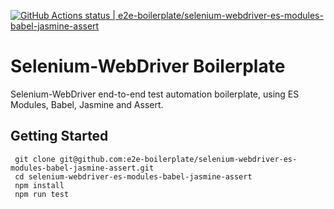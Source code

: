 [![GitHub Actions status | e2e-boilerplate/selenium-webdriver-es-modules-babel-jasmine-assert](https://github.com/e2e-boilerplate/selenium-webdriver-es-modules-babel-jasmine-assert/workflows/selenium-webdriver-es-modules-babel-jasmine-assert/badge.svg)](https://github.com/e2e-boilerplate/selenium-webdriver-es-modules-babel-jasmine-assert/actions?workflow=selenium-webdriver-es-modules-babel-jasmine-assert)
  # Selenium-WebDriver Boilerplate
  Selenium-WebDriver end-to-end test automation boilerplate, using ES Modules, Babel, Jasmine and Assert.
  ## Getting Started
  	 git clone git@github.com:e2e-boilerplate/selenium-webdriver-es-modules-babel-jasmine-assert.git 
	 cd selenium-webdriver-es-modules-babel-jasmine-assert 
	 npm install 
	 npm run test 
